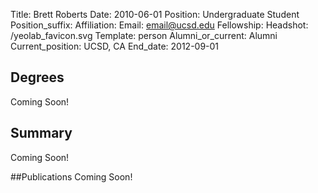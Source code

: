 Title: Brett Roberts
Date: 2010-06-01
Position: Undergraduate Student
Position_suffix:
Affiliation:
Email: email@ucsd.edu
Fellowship:
Headshot: /yeolab_favicon.svg
Template: person
Alumni_or_current: Alumni
Current_position: UCSD, CA
End_date: 2012-09-01
<!-- Status: draft -->

## Degrees
Coming Soon!

## Summary
Coming Soon!

##Publications
Coming Soon!
